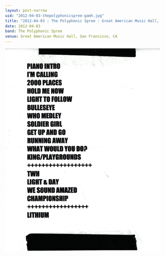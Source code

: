```yaml
---
layout: post-narrow
uid: "2012-04-03-thepolyphonicspree-gamh.jpg"
title: "2012-04-03 : The Polyphonic Spree : Great American Music Hall, San Francisco, CA"
date: 2012-04-03
band: The Polyphonic Spree
venue: Great American Music Hall, San Francisco, CA
---
```


<div class="showcase">
  <img src="/img/2012/04/20120403-ThePolyphonicSpree-GAMH.jpg" alt="2012-04-03-thepolyphonicspree-gamh.jpg">
</div>
